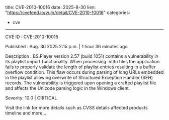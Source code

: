  
title: CVE-2010-10016
date: 2025-8-30
lien: "https://cvefeed.io/vuln/detail/CVE-2010-10016"
categories:
  - cve
---

CVE ID : CVE-2010-10016

Published :  Aug. 30
2025
2:15 p.m. | 1 hour
36 minutes ago

Description : BS.Player version 2.57 (build 1051) contains a vulnerability in its playlist import functionality. When processing .m3u files
the application fails to properly validate the length of playlist entries
resulting in a buffer overflow condition. This flaw occurs during parsing of long URLs embedded in the playlist
allowing overwrite of Structured Exception Handler (SEH) records. The vulnerability is triggered upon opening a crafted playlist file and affects the Unicode parsing logic in the Windows client.

Severity: 10.0 | CRITICAL

Visit the link for more details
such as CVSS details
affected products
timeline
and more...
